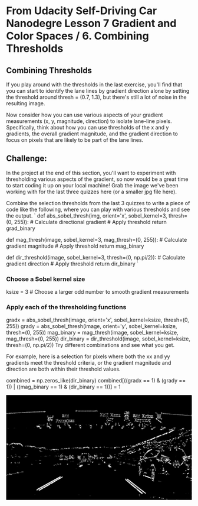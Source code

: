 # From Udacity Self-Driving Car Nanodegre Lesson 7 Gradient and Color Spaces / 6. Combining Thresholds

## Combining Thresholds
If you play around with the thresholds in the last exercise, you'll find that you can start to identify the lane lines by gradient direction alone by setting the threshold around thresh = (0.7, 1.3), but there's still a lot of noise in the resulting image.

Now consider how you can use various aspects of your gradient measurements (x, y, magnitude, direction) to isolate lane-line pixels. Specifically, think about how you can use thresholds of the x and y gradients, the overall gradient magnitude, and the gradient direction to focus on pixels that are likely to be part of the lane lines.

## Challenge:
In the project at the end of this section, you'll want to experiment with thresholding various aspects of the gradient, so now would be a great time to start coding it up on your local machine! Grab the image we've been working with for the last three quizzes here (or a smaller jpg file here).

Combine the selection thresholds from the last 3 quizzes to write a piece of code like the following, where you can play with various thresholds and see the output.
`
def abs_sobel_thresh(img, orient='x', sobel_kernel=3, thresh=(0, 255)):
    # Calculate directional gradient
    # Apply threshold
    return grad_binary

def mag_thresh(image, sobel_kernel=3, mag_thresh=(0, 255)):
    # Calculate gradient magnitude
    # Apply threshold
    return mag_binary

def dir_threshold(image, sobel_kernel=3, thresh=(0, np.pi/2)):
    # Calculate gradient direction
    # Apply threshold
    return dir_binary
`
### Choose a Sobel kernel size
ksize = 3 # Choose a larger odd number to smooth gradient measurements

### Apply each of the thresholding functions
gradx = abs_sobel_thresh(image, orient='x', sobel_kernel=ksize, thresh=(0, 255))
grady = abs_sobel_thresh(image, orient='y', sobel_kernel=ksize, thresh=(0, 255))
mag_binary = mag_thresh(image, sobel_kernel=ksize, mag_thresh=(0, 255))
dir_binary = dir_threshold(image, sobel_kernel=ksize, thresh=(0, np.pi/2))
Try different combinations and see what you get.

For example, here is a selection for pixels where both the xx and yy gradients meet the threshold criteria, or the gradient magnitude and direction are both within their threshold values.

combined = np.zeros_like(dir_binary)
combined[((gradx == 1) & (grady == 1)) | ((mag_binary == 1) & (dir_binary == 1))] = 1

![](001_example/binary-combo-example.jpg)
